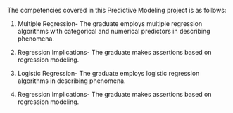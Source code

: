 The competencies covered in this Predictive Modeling project is as follows:

1) Multiple Regression-
  The graduate employs multiple regression algorithms with categorical and numerical predictors in describing phenomena.

2) Regression Implications-
  The graduate makes assertions based on regression modeling.

3) Logistic Regression-
  The graduate employs logistic regression algorithms in describing phenomena.

4) Regression Implications-
  The graduate makes assertions based on regression modeling.
